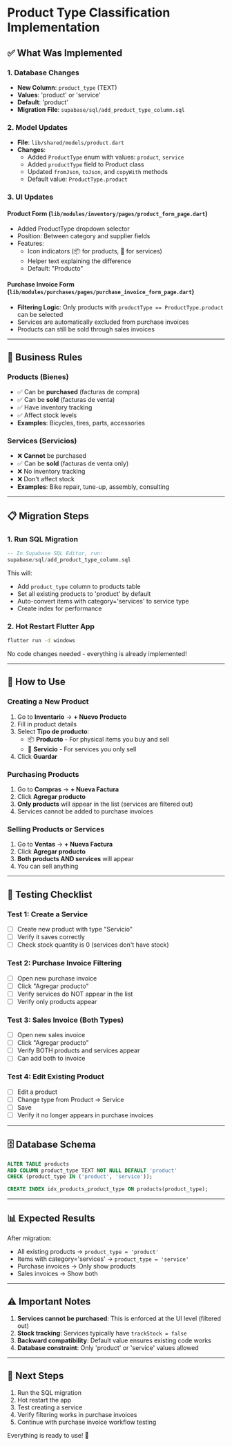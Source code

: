 # Product Type Classification Implementation

## ✅ What Was Implemented

### 1. Database Changes
- **New Column**: `product_type` (TEXT)
- **Values**: 'product' or 'service'
- **Default**: 'product'
- **Migration File**: `supabase/sql/add_product_type_column.sql`

### 2. Model Updates
- **File**: `lib/shared/models/product.dart`
- **Changes**:
  - Added `ProductType` enum with values: `product`, `service`
  - Added `productType` field to Product class
  - Updated `fromJson`, `toJson`, and `copyWith` methods
  - Default value: `ProductType.product`

### 3. UI Updates

#### Product Form (`lib/modules/inventory/pages/product_form_page.dart`)
- Added ProductType dropdown selector
- Position: Between category and supplier fields
- Features:
  - Icon indicators (📦 for products, 🔧 for services)
  - Helper text explaining the difference
  - Default: "Producto"

#### Purchase Invoice Form (`lib/modules/purchases/pages/purchase_invoice_form_page.dart`)
- **Filtering Logic**: Only products with `productType == ProductType.product` can be selected
- Services are automatically excluded from purchase invoices
- Products can still be sold through sales invoices

---

## 🔄 Business Rules

### Products (Bienes)
- ✅ Can be **purchased** (facturas de compra)
- ✅ Can be **sold** (facturas de venta)
- ✅ Have inventory tracking
- ✅ Affect stock levels
- **Examples**: Bicycles, tires, parts, accessories

### Services (Servicios)
- ❌ **Cannot** be purchased
- ✅ Can be **sold** (facturas de venta only)
- ❌ No inventory tracking
- ❌ Don't affect stock
- **Examples**: Bike repair, tune-up, assembly, consulting

---

## 📋 Migration Steps

### 1. Run SQL Migration
```sql
-- In Supabase SQL Editor, run:
supabase/sql/add_product_type_column.sql
```

This will:
- Add `product_type` column to products table
- Set all existing products to 'product' by default
- Auto-convert items with category='services' to service type
- Create index for performance

### 2. Hot Restart Flutter App
```bash
flutter run -d windows
```

No code changes needed - everything is already implemented!

---

## 🎨 How to Use

### Creating a New Product
1. Go to **Inventario** → **+ Nuevo Producto**
2. Fill in product details
3. Select **Tipo de producto**:
   - 📦 **Producto** - For physical items you buy and sell
   - 🔧 **Servicio** - For services you only sell
4. Click **Guardar**

### Purchasing Products
1. Go to **Compras** → **+ Nueva Factura**
2. Click **Agregar producto**
3. **Only products** will appear in the list (services are filtered out)
4. Services cannot be added to purchase invoices

### Selling Products or Services
1. Go to **Ventas** → **+ Nueva Factura**
2. Click **Agregar producto**
3. **Both products AND services** will appear
4. You can sell anything

---

## 🧪 Testing Checklist

### Test 1: Create a Service
- [ ] Create new product with type "Servicio"
- [ ] Verify it saves correctly
- [ ] Check stock quantity is 0 (services don't have stock)

### Test 2: Purchase Invoice Filtering
- [ ] Open new purchase invoice
- [ ] Click "Agregar producto"
- [ ] Verify services do NOT appear in the list
- [ ] Verify only products appear

### Test 3: Sales Invoice (Both Types)
- [ ] Open new sales invoice
- [ ] Click "Agregar producto"
- [ ] Verify BOTH products and services appear
- [ ] Can add both to invoice

### Test 4: Edit Existing Product
- [ ] Edit a product
- [ ] Change type from Product → Service
- [ ] Save
- [ ] Verify it no longer appears in purchase invoices

---

## 🗄️ Database Schema

```sql
ALTER TABLE products 
ADD COLUMN product_type TEXT NOT NULL DEFAULT 'product'
CHECK (product_type IN ('product', 'service'));

CREATE INDEX idx_products_product_type ON products(product_type);
```

---

## 📊 Expected Results

After migration:
- All existing products → `product_type = 'product'`
- Items with category='services' → `product_type = 'service'`
- Purchase invoices → Only show products
- Sales invoices → Show both

---

## ⚠️ Important Notes

1. **Services cannot be purchased**: This is enforced at the UI level (filtered out)
2. **Stock tracking**: Services typically have `trackStock = false`
3. **Backward compatibility**: Default value ensures existing code works
4. **Database constraint**: Only 'product' or 'service' values allowed

---

## 🚀 Next Steps

1. Run the SQL migration
2. Hot restart the app
3. Test creating a service
4. Verify filtering works in purchase invoices
5. Continue with purchase invoice workflow testing

Everything is ready to use! 🎉
